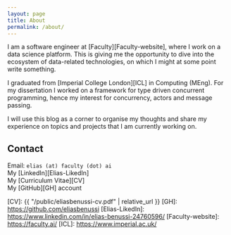 ```yaml
---
layout: page
title: About
permalink: /about/
---
```


I am a software engineer at [Faculty][Faculty-website], where I work on a data
science platform. This is giving me the opportunity to dive into the ecosystem
of data-related technologies, on which I might at some point write something.

I graduated from [Imperial College London][ICL] in Computing (MEng). For my
dissertation I worked on a framework for type driven concurrent programming,
hence my interest for concurrency, actors and message passing.

I will use this blog as a corner to organise my thoughts and share my experience
on topics and projects that I am currently working on.


## Contact

Email: `elias (at) faculty (dot) ai`<br>
My [LinkedIn][Elias-LikedIn]<br>
My [Curriculum Vitae][CV]<br>
My [GitHub][GH] account <br>


[CV]: {{ "/public/eliasbenussi-cv.pdf" | relative_url }}
[GH]: https://github.com/eliasbenussi
[Elias-LikedIn]: https://www.linkedin.com/in/elias-benussi-24760596/
[Faculty-website]: https://faculty.ai/
[ICL]: https://www.imperial.ac.uk/
